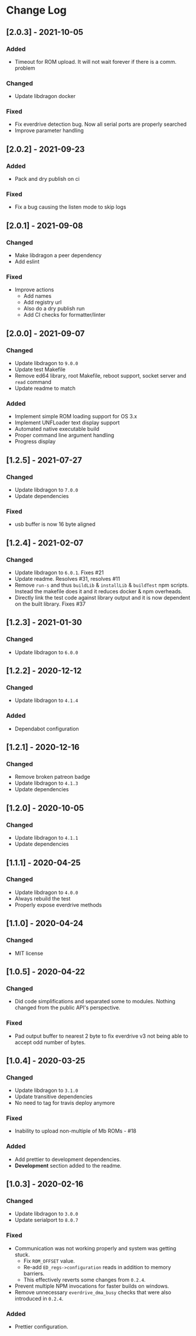 # Change Log


## [2.0.3] - 2021-10-05

### Added

- Timeout for ROM upload. It will not wait forever if there is a comm. problem

### Changed

- Update libdragon docker

### Fixed

- Fix everdrive detection bug. Now all serial ports are properly searched
- Improve parameter handling

## [2.0.2] - 2021-09-23

### Added

- Pack and dry publish on ci

### Fixed

- Fix a bug causing the listen mode to skip logs

## [2.0.1] - 2021-09-08

### Changed

- Make libdragon a peer dependency
- Add eslint

### Fixed

- Improve actions
  - Add names
  - Add registry url
  - Also do a dry publish run
  - Add CI checks for formatter/linter

## [2.0.0] - 2021-09-07

### Changed

- Update libdragon to `9.0.0`
- Update test Makefile
- Remove ed64 library, root Makefile, reboot support, socket server and `read`
command
- Update readme to match

### Added

- Implement simple ROM loading support for OS 3.x
- Implement UNFLoader text display support
- Automated native executable build
- Proper command line argument handling
- Progress display

## [1.2.5] - 2021-07-27

### Changed

- Update libdragon to `7.0.0`
- Update dependencies

### Fixed

- usb buffer is now 16 byte aligned

## [1.2.4] - 2021-02-07

### Changed

- Update libdragon to `6.0.1`. Fixes #21
- Update readme. Resolves #31, resolves #11
- Remove `run-s` and thus `buildLib` & `installLib` & `buildTest` npm scripts. Instead the makefile does it and it reduces docker & npm overheads.
- Directly link the test code against library output and it is now dependent on the built library. Fixes #37

## [1.2.3] - 2021-01-30

### Changed

- Update libdragon to `6.0.0`

## [1.2.2] - 2020-12-12

### Changed

- Update libdragon to `4.1.4`

### Added

- Dependabot configuration

## [1.2.1] - 2020-12-16

### Changed

- Remove broken patreon badge
- Update libdragon to `4.1.3`
- Update dependencies

## [1.2.0] - 2020-10-05

### Changed

- Update libdragon to `4.1.1`
- Update dependencies

## [1.1.1] - 2020-04-25

### Changed

- Update libdragon to `4.0.0`
- Always rebuild the test
- Properly expose everdrive methods

## [1.1.0] - 2020-04-24

### Changed

- MIT license

## [1.0.5] - 2020-04-22

### Changed

- Did code simplifications and separated some to modules. Nothing changed from the public API's perspective.

### Fixed

- Pad output buffer to nearest 2 byte to fix everdrive v3 not being able to accept odd number of bytes.

## [1.0.4] - 2020-03-25

### Changed

- Update libdragon to `3.1.0`
- Update transitive dependencies
- No need to tag for travis deploy anymore

### Fixed

- Inability to upload non-multiple of Mb ROMs - #18

### Added

- Add prettier to development dependencies.
- **Development** section added to the readme.

## [1.0.3] - 2020-02-16

### Changed

- Update libdragon to `3.0.0`
- Update serialport to `8.0.7`

### Fixed

- Communication was not working properly and system was getting stuck.
  - Fix `ROM_OFFSET` value.
  - Re-add `ED_regs->configuration` reads in addition to memory barriers.
  - This effectively reverts some changes from `0.2.4`.
- Prevent multiple NPM invocations for faster builds on windows.
- Remove unnecessary `everdrive_dma_busy` checks that were also introduced in `0.2.4`.

### Added

- Prettier configuration.
